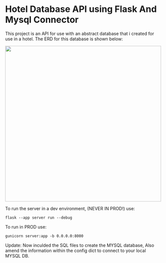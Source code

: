 # Hotel Database API using Flask And Mysql Connector

This project is an API for use with an abstract database that i created for use in a hotel.
The ERD for this database is shown below:


<img src="https://i.imgur.com/NsGGJo6.png" width="500" height=auto/>

To run the server in a dev environment, (NEVER IN PROD!) use:
```
flask --app server run --debug
```
To run in PROD use:
```
gunicorn server:app -b 0.0.0.0:8000
```

Update: Now inculded the SQL files to create the MYSQL database, Also amend the information within the config dict to connect to your local MYSQL DB.

